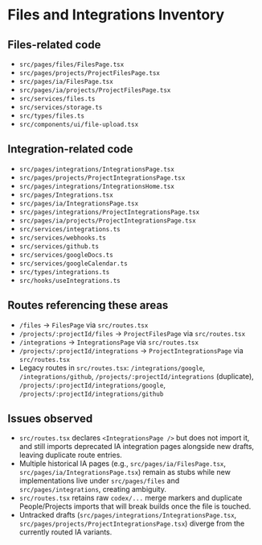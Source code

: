 # Files and Integrations Inventory

## Files-related code
- `src/pages/files/FilesPage.tsx`
- `src/pages/projects/ProjectFilesPage.tsx`
- `src/pages/ia/FilesPage.tsx`
- `src/pages/ia/projects/ProjectFilesPage.tsx`
- `src/services/files.ts`
- `src/services/storage.ts`
- `src/types/files.ts`
- `src/components/ui/file-upload.tsx`

## Integration-related code
- `src/pages/integrations/IntegrationsPage.tsx`
- `src/pages/projects/ProjectIntegrationsPage.tsx`
- `src/pages/integrations/IntegrationsHome.tsx`
- `src/pages/Integrations.tsx`
- `src/pages/ia/IntegrationsPage.tsx`
- `src/pages/integrations/ProjectIntegrationsPage.tsx`
- `src/pages/ia/projects/ProjectIntegrationsPage.tsx`
- `src/services/integrations.ts`
- `src/services/webhooks.ts`
- `src/services/github.ts`
- `src/services/googleDocs.ts`
- `src/services/googleCalendar.ts`
- `src/types/integrations.ts`
- `src/hooks/useIntegrations.ts`

## Routes referencing these areas
- `/files` → `FilesPage` via `src/routes.tsx`
- `/projects/:projectId/files` → `ProjectFilesPage` via `src/routes.tsx`
- `/integrations` → `IntegrationsPage` via `src/routes.tsx`
- `/projects/:projectId/integrations` → `ProjectIntegrationsPage` via `src/routes.tsx`
- Legacy routes in `src/routes.tsx`: `/integrations/google`, `/integrations/github`, `/projects/:projectId/integrations` (duplicate), `/projects/:projectId/integrations/google`, `/projects/:projectId/integrations/github`

## Issues observed
- `src/routes.tsx` declares `<IntegrationsPage />` but does not import it, and still imports deprecated IA integration pages alongside new drafts, leaving duplicate route entries.
- Multiple historical IA pages (e.g., `src/pages/ia/FilesPage.tsx`, `src/pages/ia/IntegrationsPage.tsx`) remain as stubs while new implementations live under `src/pages/files` and `src/pages/integrations`, creating ambiguity.
- `src/routes.tsx` retains raw `codex/...` merge markers and duplicate People/Projects imports that will break builds once the file is touched.
- Untracked drafts (`src/pages/integrations/IntegrationsPage.tsx`, `src/pages/projects/ProjectIntegrationsPage.tsx`) diverge from the currently routed IA variants.
